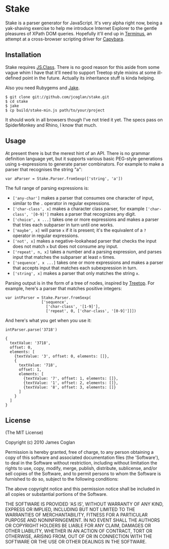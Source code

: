 Stake
=====

Stake is a parser generator for JavaScript. It's very alpha right
now, being a yak-shaving exercise to help me introduce Internet
Explorer to the gentle pleasures of XPath DOM queries. Hopefully
it'll end up in [Terminus][1], an attempt at a cross-browser
scripting driver for [Capybara][2].

[1]: http://github.com/jcoglan/terminus
[2]: http://github.com/jnicklas/capybara


Installation
------------

Stake requires [JS.Class][3]. There is no good reason for this
aside from some vague whim I have that it'll need to support Treetop
style mixins at some ill-defined point in the future. Actually its
inheritance stuff is kinda helping.

Also you need Rubygems and [Jake][4].

    $ git clone git://github.com/jcoglan/stake.git
    $ cd stake
    $ jake
    $ cp build/stake-min.js path/to/your/project

It should work in all browsers though I've not tried it yet. The
specs pass on SpiderMonkey and Rhino, I know that much.

[3]: http://jsclass.jcoglan.com
[4]: http://github.com/jcoglan/jake


Usage
-----

At present there is but the merest hint of an API. There is no grammar
definition language yet, but it supports various basic PEG-style
generations using s-expressions to generate parser combinators. For
example to make a parser that recognises the string "a":

    var aParser = Stake.Parser.fromSexp(['string', 'a'])

The full range of parsing expressions is:

* `['any-char']` makes a parser that consumes one character of input,
  similar to the `.` operator in regular expressions.
* `['char-class', x]` makes a character class parser, for example
  `['char-class', '[0-9]']` makes a parser that recognizes any digit.
* `['choice', x ...]` takes one or more expressions and makes a parser
  that tries each subparser in turn until one works.
* `['maybe', x]` will parse `x` if it is present; it's the equivalent
  of a `?` operator in regular expressions.
* `['not', x]` makes a negative-lookahead parser that checks the input
  does not match `x` but does not consume any input.
* `['repeat', n, x]` takes a number and a parsing expression, and
  parses input that matches the subparser at least `n` times.
* `['sequence', x ...]` takes one or more expressions and makes a
  parser that accepts input that matches each subexpression in turn.
* `['string', x]` makes a parser that only matches the string `x`.

Parsing output is in the form of a tree of nodes, inspired by [Treetop][5].
For example, here's a parser that matches positive integers:

[5]: http://treetop.rubyforge.org/

    var intParser = Stake.Parser.fromSexp(
                    ['sequence',
                      ['char-class', '[1-9]'],
                      ['repeat', 0, ['char-class', '[0-9]']]])

And here's what you get when you use it:

    intParser.parse('3718')
    
    {
      textValue: '3718',
      offset: 0,
      elements: [
        {textValue: '3', offset: 0, elements: []},
        {
          textValue: '718',
          offset: 1,
          elements: [
            {textValue: '7', offset: 1, elements: []},
            {textValue: '1', offset: 2, elements: []},
            {textValue: '8', offset: 3, elements: []}
          ]
        }
      ]
    }


License
-------

(The MIT License)

Copyright (c) 2010 James Coglan

Permission is hereby granted, free of charge, to any person obtaining
a copy of this software and associated documentation files (the
'Software'), to deal in the Software without restriction, including
without limitation the rights to use, copy, modify, merge, publish,
distribute, sublicense, and/or sell copies of the Software, and to
permit persons to whom the Software is furnished to do so, subject to
the following conditions:

The above copyright notice and this permission notice shall be
included in all copies or substantial portions of the Software.

THE SOFTWARE IS PROVIDED 'AS IS', WITHOUT WARRANTY OF ANY KIND,
EXPRESS OR IMPLIED, INCLUDING BUT NOT LIMITED TO THE WARRANTIES OF
MERCHANTABILITY, FITNESS FOR A PARTICULAR PURPOSE AND NONINFRINGEMENT.
IN NO EVENT SHALL THE AUTHORS OR COPYRIGHT HOLDERS BE LIABLE FOR ANY
CLAIM, DAMAGES OR OTHER LIABILITY, WHETHER IN AN ACTION OF CONTRACT,
TORT OR OTHERWISE, ARISING FROM, OUT OF OR IN CONNECTION WITH THE
SOFTWARE OR THE USE OR OTHER DEALINGS IN THE SOFTWARE.

